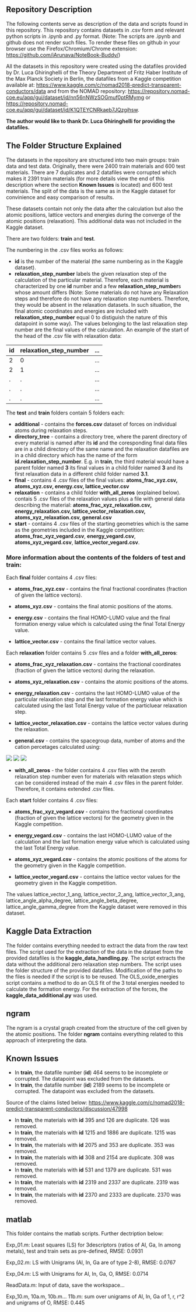 ## Repository Description
The following contents serve as description of the data and scripts found in this repository. This repository contains datasets in .csv form and relevant python scripts in .ipynb and .py format.
(Note: The scripts are .ipynb and github does not render such files. To render these files on github in your browser use the Firefox/Chromium/Chrome extension: https://github.com/iArunava/NoteBook-Buddy/)

All the datasets in this repository were created using the datafiles provided by Dr. Luca Ghiringhelli of the Theory Department of Fritz Haber Institute of the Max Planck Society in Berlin, the datafiles from a Kaggle competition available at: https://www.kaggle.com/c/nomad2018-predict-transparent-conductors/data and from the NOMAD repository: https://repository.nomad-coe.eu/app/gui/dataset/id/nn56nNWzSOGmuf0ptRMymg or https://repository.nomad-coe.eu/app/gui/dataset/id/K1QTEYCNRkaeb7JQzgihsw.

**The author would like to thank Dr. Luca Ghiringhelli for providing the datafiles.**

## The Folder Structure Explained
The datasets in the repository are structured into two main groups: train data and test data. Originally, there were 2400 train materials and 600 test materials. There are 7 duplicates and 2 datafiles were corrupted which makes it 2391 train materials (for more details view the end of this description where the section **Known Issues** is located) and 600 test materials. The split of the data is the same as in the Kaggle dataset for convinience and easy comparison of results.

These datasets contain not only the data after the calculation but also the atomic positions, lattice vectors and energies during the converge of the atomic positions (relaxation). This additional data was not included in the Kaggle dataset.

There are two folders: **train** and **test**.

The numbering in the .csv files works as follows: 
* **id** is the number of the material (the same numbering as in the Kaggle dataset).
* **relaxation_step_number** labels the given relaxation step of the calculation of the particular material. Therefore, each material is characterized by one **id** number and a few **relaxation_step_number**s whose amount differs (Note: Some materials do not have any Relaxation steps and therefore do not have any relaxation step numbers. Therefore, they would be absent in the relaxation datasets. In such situation, the final atomic coordinates and energies are included with **relaxation_step_number** equal 0 to distiguish the nature of this datapoint in some way). The values belonging to the last relaxation step number are the final values of the calculation.
An example of the start of the head of the .csv file with relaxation data:

id | relaxation_step_number | ...
------------ | ------------- | -------------
2 | 0 | ...
2 | 1 | ...
. | . | ...
. | . | ...
. | . | ...

The **test** and **train** folders contain 5 folders each:
* **additional** - contains the **forces.csv** dataset of forces on individual atoms during relaxation steps.
* **directory_tree** - contains a directory tree, where the parent directory of every material is named after its **id** and the coresponding final data files are in a child directory of the same name and the relaxation datafiles are in a child directory which has the name of the form **id.relaxation_step_number**. E.g. in **train**, the third material would have a parent folder named **3** its final values in a child folder named **3** and its first relaxation data in a different child folder named **3.1**.
* **final** - contains 4 .csv files of the final values: **atoms_frac_xyz.csv, atoms_xyz.csv, energy.csv, lattice_vector.csv**
* **relaxation** - contains a child folder **with_all_zeros** (explained below). contais 5 .csv files of the relaxation values plus a file with general data describing the material: **atoms_frac_xyz_relaxation.csv, energy_relaxation.csv, lattice_vector_relaxation.csv, atoms_xyz_relaxation.csv, general.csv**
* **start** - contains 4 .csv files of the starting geometries which is the same as the geometries included in the Kaggle competition: **atoms_frac_xyz_vegard.csv**, **energy_vegard.csv**, **atoms_xyz_vegard.csv**, **lattice_vector_vegard.csv**.

### More information about the contents of the folders of test and train:

Each **final** folder contains 4 .csv files:
* **atoms_frac_xyz.csv** - contains the final fractional coordinates (fraction of given the lattice vectors).

* **atoms_xyz.csv** - contains the final atomic positions of the atoms.

* **energy.csv** - contains the final HOMO-LUMO value and the final formation energy value which is calculated using the final Total Energy value.

* **lattice_vector.csv** - contains the final lattice vector values.


Each **relaxation** folder contains 5 .csv files and a folder **with_all_zeros**:
* **atoms_frac_xyz_relaxation.csv** - contains the fractional coordinates (fraction of given the lattice vectors) during the relaxation.

* **atoms_xyz_relaxation.csv** - contains the atomic positions of the atoms.

* **energy_relaxation.csv** - contains the last HOMO-LUMO value of the particular relaxation step and the last formation energy value which is calculated using the last Total Energy value of the particluear relaxation step.

* **lattice_vector_relaxation.csv** - contains the lattice vector values during the relaxation.

* **general.csv** - contains the spacegroup data, number of atoms and the cation percetages calculated using:

<img src="https://render.githubusercontent.com/render/math?math=x = \frac{ n_{Al} }{ n_{Al} %2B n_{Ga} %2B n_{In} } ">
<img src="https://render.githubusercontent.com/render/math?math=y = \frac{ n_{Ga} }{ n_{Al} %2B n_{Ga} %2B n_{In} } ">
<img src="https://render.githubusercontent.com/render/math?math=z = \frac{ n_{In} }{ n_{Al} %2B n_{Ga} %2B n_{In} } ">

 * **with_all_zeros** - the folder contains 4 .csv files with the zeroth relaxation step number even for materials with relaxation steps which can be considered instead of the main 4 .csv files in the parent folder. Therefore, it contains extended .csv files.
 
 Each **start** folder contains 4 .csv files:
 * **atoms_frac_xyz_vegard.csv** - contains the fractional coordinates (fraction of given the lattice vectors) for the geometry given in the Kaggle competition.
 
 * **energy_vegard.csv** - contains the last HOMO-LUMO value of the calculation and the last formation energy value which is calculated using the last Total Energy value.
 
 * **atoms_xyz_vegard.csv** - contains the atomic positions of the atoms for the geometry given in the Kaggle competition.
 
 * **lattice_vector_vegard.csv** - contains the lattice vector values for the geometry given in the Kaggle competition.
 
 

The values lattice_vector_1_ang, lattice_vector_2_ang, lattice_vector_3_ang, lattice_angle_alpha_degree, lattice_angle_beta_degree, lattice_angle_gamma_degree from the Kaggle dataset were removed in this dataset.

## Kaggle Data Extraction
The folder contains everything needed to extract the data from the raw text files. The script used for the extraction of the data in the dataset from the provided datafiles is the **kaggle_data_handling.py**. The script extracts the data without the additional zero relaxation step numbers. The script uses the folder structure of the provided datafiles. Modification of the paths to the files is needed if the script is to be reused. The OLS_oxide_energies script contains a method to do an OLS fit of the 3 total energies needed to calculate the formation energy. For the extraction of the forces, the **kaggle_data_additional.py** was used.

## ngram
The ngram is a crystal graph created from the structure of the cell given by the atomic positions. The folder **ngram** contains everything related to this approach of interpreting the data.

## Known Issues
* In **train**, the datafile number (**id**) 464 seems to be incomplete or corrupted. The datapoint was excluded from the datasets.
* In **train**, the datafile number (**id**) 2189 seems to be incomplete or corrupted. The datapoint was excluded from the datasets.

Source of the claims listed below: https://www.kaggle.com/c/nomad2018-predict-transparent-conductors/discussion/47998
* In **train**, the materials with **id** 395 and 126 are duplicate. 126 was removed.
* In **train**, the materials with **id** 1215 and 1886 are duplicate. 1215 was removed.
* In **train**, the materials with **id** 2075 and 353 are duplicate. 353 was removed.
* In **train**, the materials with **id** 308 and 2154 are duplicate. 308 was removed.
* In **train**, the materials with **id** 531 and 1379 are duplicate. 531 was removed.
* In **train**, the materials with **id** 2319 and 2337 are duplicate. 2319 was removed.
* In **train**, the materials with **id** 2370 and 2333 are duplicate. 2370 was removed.

## matlab
This folder contains the matlab scripts. Further dectription below:

Exp_01.m: Least squares (LS) for 3descriptors (ratios of Al, Ga, In among metals), test and train sets as pre-defined, RMSE: 0.0931

Exp_02.m: LS with Unigrams (Al, In, Ga are of type 2-8), RMSE: 0.0767

Exp_04.m: LS with Unigrams for Al, In, Ga, O, RMSE: 0.0714

ReadData.m: Input of data, save the workspace...

Exp_10.m, 10a.m, 10b.m... 11b.m: sum over unigrams of Al, In, Ga of 1, r, r^2 and unigrams of O, RMSE: 0.445

